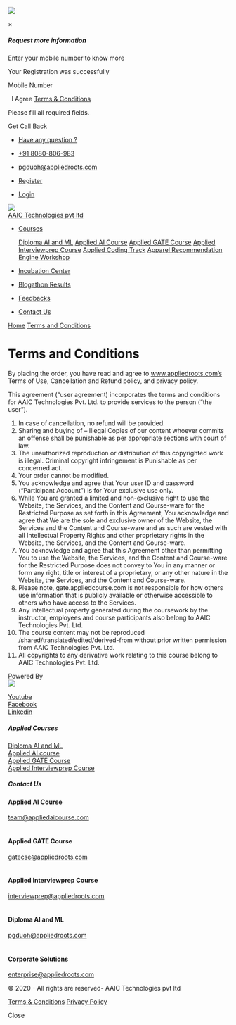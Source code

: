 ![](https://www.facebook.com/tr?id=175018154321785&ev=PageView&noscript=1)   

×

##### Request more information

Enter your mobile number to know more

 

Your Registration was successfully

Mobile Number 

  I Agree [Terms & Conditions](https://appliedroots.com/terms-and-conditions)

Please fill all required fields.

Get Call Back

* [Have any question ?](https://appliedroots.com/contact)
* [+91 8080-806-983](https://appliedroots.com/contact)
* [pgduoh@appliedroots.com](mailto:pgduoh@appliedroots.com)

* [Register](https://appliedroots.com/register)
* [Login](https://appliedroots.com/login)

[![](/img/Applied_Roots-mdpi.png)  
AAIC Technologies pvt ltd](https://appliedroots.com/)

* [Courses](#)
    
    [Diploma AI and ML](https://appliedroots.com/pg-diploma) [Applied AI Course](https://www.appliedaicourse.com/) [Applied GATE Course](https://gate.appliedroots.com/) [Applied Interviewprep Course](https://appliedroots.com/interviewprep) [Applied Coding Track](https://appliedroots.com/appliedcodingtrack) [Apparel Recommendation Engine Workshop](https://appliedroots.com/course/7/apparel-recommendation-engine-workshop)
    
* [Incubation Center](https://appliedroots.com/incubation-center)
* [Blogathon Results](https://appliedroots.com/blogathon)
* [Feedbacks](https://appliedroots.com/student-feedbacks/1)
* [Contact Us](https://appliedroots.com/contact)

[Home](https://appliedroots.com/) [Terms and Conditions](https://appliedroots.com/terms-and-conditions)

Terms and Conditions
====================

By placing the order, you have read and agree to www.appliedroots.com’s Terms of Use, Cancellation and Refund policy, and privacy policy.

This agreement (“user agreement) incorporates the terms and conditions for AAIC Technologies Pvt. Ltd. to provide services to the person (“the user”).

1. In case of cancellation, no refund will be provided.
2. Sharing and buying of – Illegal Copies of our content whoever commits an offense shall be punishable as per appropriate sections with court of law.
3. The unauthorized reproduction or distribution of this copyrighted work is illegal. Criminal copyright infringement is Punishable as per concerned act.
4. Your order cannot be modified.
5. You acknowledge and agree that Your user ID and password (“Participant Account”) is for Your exclusive use only.
6. While You are granted a limited and non-exclusive right to use the Website, the Services, and the Content and Course-ware for the Restricted Purpose as set forth in this Agreement, You acknowledge and agree that We are the sole and exclusive owner of the Website, the Services and the Content and Course-ware and as such are vested with all Intellectual Property Rights and other proprietary rights in the Website, the Services, and the Content and Course-ware.
7. You acknowledge and agree that this Agreement other than permitting You to use the Website, the Services, and the Content and Course-ware for the Restricted Purpose does not convey to You in any manner or form any right, title or interest of a proprietary, or any other nature in the Website, the Services, and the Content and Course-ware.
8. Please note, gate.appliedcourse.com is not responsible for how others use information that is publicly available or otherwise accessible to others who have access to the Services.
9. Any intellectual property generated during the coursework by the instructor, employees and course participants also belong to AAIC Technologies Pvt. Ltd.
10. The course content may not be reproduced /shared/translated/edited/derived-from without prior written permission from AAIC Technologies Pvt. Ltd.
11. All copyrights to any derivative work relating to this course belong to AAIC Technologies Pvt. Ltd.

Powered By  
![](/img/Applied_Course_logo.png)  
  

[Youtube](https://www.youtube.com/channel/UCJINtWke3-FMz2WuEltWDVQ)  
[Facebook](https://www.facebook.com/appliedaicourse)  
[Linkedin](https://www.linkedin.com/company/applied-ai-course)  

##### Applied Courses

[Diploma AI and ML](https://appliedroots.com/pg-diploma)  
[Applied AI course](https://www.appliedaicourse.com/)  
[Applied GATE Course](https://gate.appliedroots.com/)  
[Applied Interviewprep Course](https://interviewprep.appliedroots.com/)  

##### Contact Us

#### Applied AI Course

[team@appliedaicourse.com](mailto:team@appliedaicourse.com?subject=Enquiry%20about%20Applied%20AI%20Couse)  
 

#### Applied GATE Course

[gatecse@appliedroots.com](mailto:gatecse@appliedroots.com?subject=Enquiry%20about%20Applied%20GATE%20Couse)  
 

#### Applied Interviewprep Course

[interviewprep@appliedroots.com](mailto:interviewprep@appliedroots.com?subject=Enquiry%20about%20Applied%20Interviewprep%20Couse)  
 

#### Diploma AI and ML

[pgduoh@appliedroots.com](mailto:pgduoh@appliedroots.com?subject=Enquiry%20about%20Diploma%20AI%20and%20ML)  
 

#### Corporate Solutions

[enterprise@appliedroots.com](mailto:enterprise@appliedroots.com?subject=Corporate%20Enquiry)

© 2020 - All rights are reserved- AAIC Technologies pvt ltd

[Terms & Conditions](https://appliedroots.com/terms-and-conditions) [Privacy Policy](https://appliedroots.com/privacy-policy)

Close